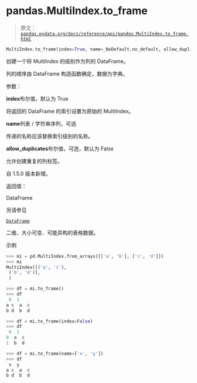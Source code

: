 # pandas.MultiIndex.to_frame

> 原文：[`pandas.pydata.org/docs/reference/api/pandas.MultiIndex.to_frame.html`](https://pandas.pydata.org/docs/reference/api/pandas.MultiIndex.to_frame.html)

```py
MultiIndex.to_frame(index=True, name=_NoDefault.no_default, allow_duplicates=False)
```

创建一个将 MultiIndex 的级别作为列的 DataFrame。

列的顺序由 DataFrame 构造函数确定，数据为字典。

参数：

**index**布尔值，默认为 True

将返回的 DataFrame 的索引设置为原始的 MultiIndex。

**name**列表 / 字符串序列，可选

传递的名称应该替换索引级别的名称。

**allow_duplicates**布尔值，可选，默认为 False

允许创建重复的列标签。

自 1.5.0 版本新增。

返回值：

DataFrame

另请参见

[`DataFrame`](https://pandas.pydata.org/docs/reference/api/pandas.DataFrame.html#pandas.DataFrame "pandas.DataFrame")

二维、大小可变、可能异构的表格数据。

示例

```py
>>> mi = pd.MultiIndex.from_arrays([['a', 'b'], ['c', 'd']])
>>> mi
MultiIndex([('a', 'c'),
 ('b', 'd')],
 ) 
```

```py
>>> df = mi.to_frame()
>>> df
 0  1
a c  a  c
b d  b  d 
```

```py
>>> df = mi.to_frame(index=False)
>>> df
 0  1
0  a  c
1  b  d 
```

```py
>>> df = mi.to_frame(name=['x', 'y'])
>>> df
 x  y
a c  a  c
b d  b  d 
```
